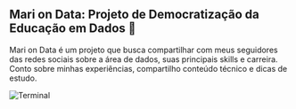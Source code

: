 ## Mari on Data: Projeto de Democratização da Educação em Dados 🎲

Mari on Data é um projeto que busca compartilhar com meus seguidores das redes sociais sobre a área de dados, suas principais skills e carreira. Conto sobre minhas experiências, compartilho conteúdo técnico e dicas de estudo.

![Terminal](https://miro.medium.com/v2/resize:fit:720/format:webp/1*eO7icDM1dtEXlmC7OPcT4Q.jpeg)